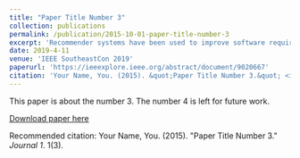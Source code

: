 ```yaml
---
title: "Paper Title Number 3"
collection: publications
permalink: /publication/2015-10-01-paper-title-number-3
excerpt: 'Recommender systems have been used to improve software requirements engineering activities. This paper reviews literature on recommender systems for requirements engineering research since 2012. It discusses the common techniques used in recommender systems, the issues addressed by the recommender systems found in the literature, and challenges that still need to be addressed. Approaches to address some of the challenges are proposed.'
date: 2019-4-11
venue: 'IEEE SoutheastCon 2019'
paperurl: 'https://ieeexplore.ieee.org/abstract/document/9020667'
citation: 'Your Name, You. (2015). &quot;Paper Title Number 3.&quot; <i>Journal 1</i>. 1(3).'
---
```

This paper is about the number 3. The number 4 is left for future work.

[Download paper here](http://academicpages.github.io/files/paper3.pdf)

Recommended citation: Your Name, You. (2015). "Paper Title Number 3." <i>Journal 1</i>. 1(3).
